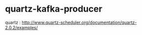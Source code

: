# quartz-kafka-producer

quartz : http://www.quartz-scheduler.org/documentation/quartz-2.0.2/examples/
